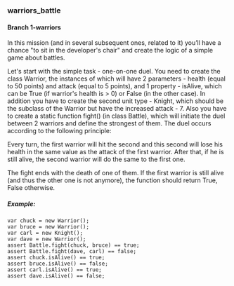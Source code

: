 ### warriors_battle

#### Branch 1-warriors

In this mission (and in several subsequent ones, related to it) you’ll have a chance "to sit in the developer's chair" and create the logic of a simple game 
about battles.

Let's start with the simple task - one-on-one duel. You need to create the class Warrior, the instances of which will have 2 parameters - health (equal to 50 points) 
and attack (equal to 5 points), and 1 property - isAlive, which can be True (if warrior's health is > 0) or False (in the other case). In addition you have to create 
the second unit type - Knight, which should be the subclass of the Warrior but have the increased attack - 7. Also you have to create a static function fight() 
(in class Battle), which will initiate the duel between 2 warriors and define the strongest of them. The duel occurs according to the following principle:

Every turn, the first warrior will hit the second and this second will lose his health in the same value as the attack of the first warrior. After that, if he is 
still alive, the second warrior will do the same to the first one.

The fight ends with the death of one of them. If the first warrior is still alive (and thus the other one is not anymore), the function should return True, False 
otherwise.

##### Example:

    var chuck = new Warrior();
    var bruce = new Warrior();
    var carl = new Knight();
    var dave = new Warrior();
    assert Battle.fight(chuck, bruce) == true;
    assert Battle.fight(dave, carl) == false;
    assert chuck.isAlive() == true;
    assert bruce.isAlive() == false;
    assert carl.isAlive() == true;
    assert dave.isAlive() == false;

